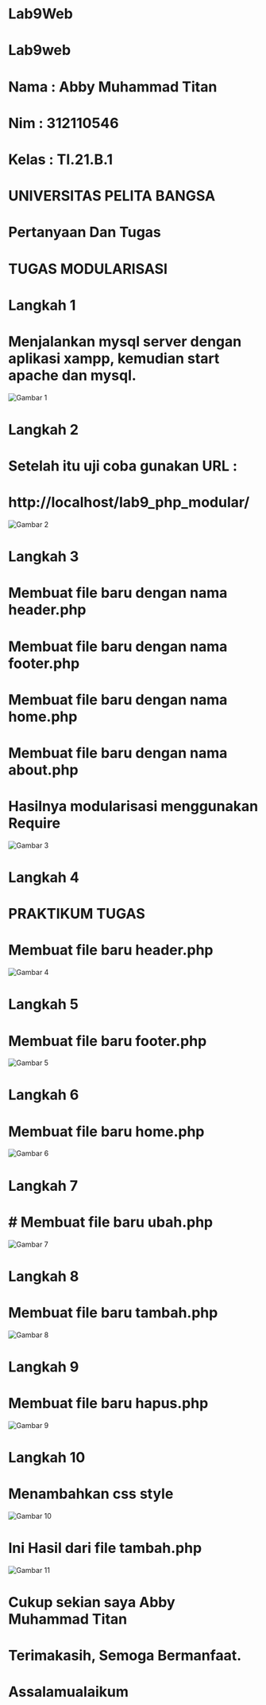 # Lab9Web
# Lab9web
# Nama      : Abby Muhammad Titan
# Nim       : 312110546
# Kelas     : TI.21.B.1
# UNIVERSITAS PELITA BANGSA
# Pertanyaan Dan Tugas
# TUGAS MODULARISASI
#
# Langkah 1
# Menjalankan mysql server dengan aplikasi xampp, kemudian start apache dan mysql.
![Gambar 1](SS/ss1.png)
#
# Langkah 2
# Setelah itu uji coba gunakan URL :
# http://localhost/lab9_php_modular/
![Gambar 2](SS/ss2.png)

# Langkah 3
# Membuat file baru dengan nama header.php 
# Membuat file baru dengan nama footer.php 
# Membuat file baru dengan nama home.php 
# Membuat file baru dengan nama about.php 
# Hasilnya modularisasi menggunakan Require
![Gambar 3](SS/ss3.png)
#
# Langkah 4
# PRAKTIKUM TUGAS
# Membuat file baru header.php
![Gambar 4](SS/ss4.png)
# Langkah 5
# Membuat file baru footer.php
![Gambar 5](SS/ss5.png)
# Langkah 6
# Membuat file baru home.php
![Gambar 6](SS/ss6.png)
# Langkah 7
# # Membuat file baru ubah.php
![Gambar 7](SS/ss7.png)
# Langkah 8
# Membuat file baru tambah.php
![Gambar 8](SS/ss8.png)
# Langkah 9
# Membuat file baru hapus.php
![Gambar 9](SS/ss9.png)
# Langkah 10
# Menambahkan css style
![Gambar 10](SS/ss10.png)
# Ini Hasil dari file tambah.php
![Gambar 11](SS/ss11.png)
# Cukup sekian saya Abby Muhammad Titan
# Terimakasih, Semoga Bermanfaat.
# Assalamualaikum